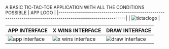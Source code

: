 A BASIC TIC-TAC-TOE APPLICATION WITH ALL THE CONDITIONS POSSIBLE
| APP LOGO                                                                                                      |
|---------------------------------------------------------------------------------------------------------------|
| ![tictaclogo](https://github.com/amishra-D/TIC-TAC-TOE/assets/144780308/d282e2c5-b572-4310-bfb7-93a55d533204) |

| APP INTERFACE                            | X WINS INTERFACE                            | DRAW INTERFACE                                   |
| -----------------------------------------| --------------------------------------------| -------------------------------------------------|
| ![app interface](https://github.com/amishra-D/TIC-TAC-TOE/assets/144780308/02217594-7b6d-475f-9275-60255faacca1)| ![x wins interface](https://github.com/amishra-D/TIC-TAC-TOE/assets/144780308/84d2e575-49bd-4e47-a0c8-a6d306f6a2be) | ![draw interface](https://github.com/amishra-D/TIC-TAC-TOE/assets/144780308/e17c9773-c629-4462-8eb6-911fa291f517) |

   
